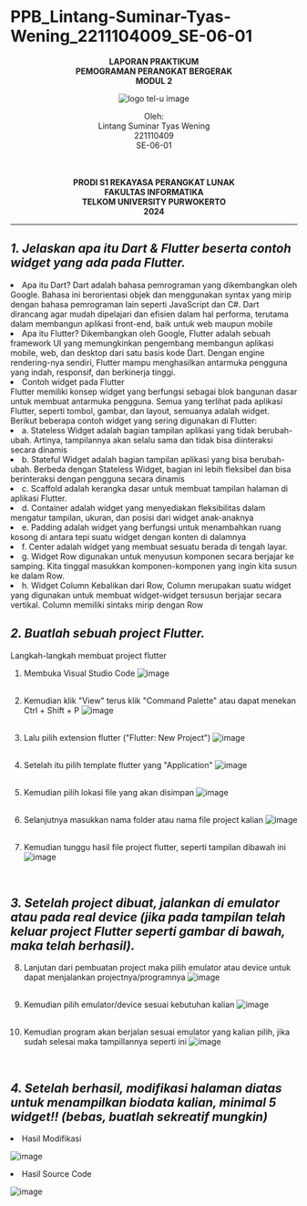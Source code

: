 # PPB_Lintang-Suminar-Tyas-Wening_2211104009_SE-06-01

<div align="center">

**LAPORAN PRAKTIKUM** <br>
**PEMOGRAMAN PERANGKAT BERGERAK** <br>
**MODUL 2** <br>

<p align="center">
  <img src="flutter_application_1/assets/logo tel-u" alt="logo tel-u image" />
</p>

Oleh:<br>
Lintang Suminar Tyas Wening<br>
221110409<br>
SE-06-01<br>
<br>
<br>

**PRODI S1 REKAYASA PERANGKAT LUNAK** <br>
**FAKULTAS INFORMATIKA** <br>
**TELKOM UNIVERSITY PURWOKERTO** <br>
**2024** <br>
</div>

---

## *1. Jelaskan apa itu Dart & Flutter beserta contoh widget yang ada pada Flutter.*
<li>Apa itu Dart?
Dart adalah bahasa pemrograman yang dikembangkan oleh Google. Bahasa ini berorientasi objek dan menggunakan syntax yang mirip dengan bahasa pemrograman lain seperti JavaScript dan C#. Dart dirancang agar mudah dipelajari dan efisien dalam hal performa, terutama dalam membangun aplikasi front-end, baik untuk web maupun mobile

<li>Apa itu Flutter?
Dikembangkan oleh Google, Flutter adalah sebuah framework UI yang memungkinkan pengembang membangun aplikasi mobile, web, dan desktop dari satu basis kode Dart. Dengan engine rendering-nya sendiri, Flutter mampu menghasilkan antarmuka pengguna yang indah, responsif, dan berkinerja tinggi.

<li>Contoh widget pada Flutter
<br>
Flutter memiliki konsep widget yang berfungsi sebagai blok bangunan dasar untuk membuat antarmuka pengguna. Semua yang terlihat pada aplikasi Flutter, seperti tombol, gambar, dan layout, semuanya adalah widget. Berikut beberapa contoh widget yang sering digunakan di Flutter:
<li> a. Stateless Widget 
adalah bagian tampilan aplikasi yang tidak berubah-ubah. Artinya, tampilannya akan selalu sama dan tidak bisa diinteraksi secara dinamis
<li> b. Stateful Widget 
adalah bagian tampilan aplikasi yang bisa berubah-ubah. Berbeda dengan Stateless Widget, bagian ini lebih fleksibel dan bisa berinteraksi dengan pengguna secara dinamis
<li> c. Scaffold 
adalah kerangka dasar untuk membuat tampilan halaman di aplikasi Flutter.
<li> d. Container 
adalah widget yang menyediakan fleksibilitas dalam mengatur tampilan, ukuran, dan posisi dari widget anak-anaknya
<li> e. Padding 
adalah widget yang berfungsi untuk menambahkan ruang kosong di antara tepi suatu widget dengan konten di dalamnya
<li> f. Center 
adalah widget yang membuat sesuatu berada di tengah layar.
<li> g. Widget Row 
digunakan untuk menyusun komponen secara berjajar ke samping. Kita tinggal masukkan komponen-komponen yang ingin kita susun ke dalam Row.
<li> h. Widget Column
Kebalikan dari Row, Column merupakan suatu widget yang digunakan
untuk membuat widget-widget tersusun berjajar secara vertikal. Column
memiliki sintaks mirip dengan Row
<br>

## *2. Buatlah sebuah project Flutter.*
Langkah-langkah membuat project flutter
1. Membuka Visual Studio Code 
![image](image/tampilanAwal.png)
<br>

2. Kemudian klik "View" terus klik "Command Palette" atau dapat menekan Ctrl + Shift + P
![image](image/tampilanKedua.png)
<br>

3. Lalu pilih extension flutter ("Flutter: New Project")
![image](image/tampilanKetiga.png)
<br>

4. Setelah itu pilih template flutter yang "Application"
![image](image/tampilanKeempat.png)
<br>

5. Kemudian pilih lokasi file yang akan disimpan
![image](image/tampilanKelima.png)
<br>

6. Selanjutnya masukkan nama folder atau nama file project kalian
![image](image/tampilanKeenam.png)
<br>

7. Kemudian tunggu hasil file project flutter, seperti tampilan dibawah ini
![image](image/tampilanKetujuh.png)
<br>

## *3. Setelah project dibuat, jalankan di emulator atau pada real device (jika pada tampilan telah keluar project Flutter seperti gambar di bawah, maka telah berhasil).*
8. Lanjutan dari pembuatan project maka pilih emulator atau device untuk dapat menjalankan projectnya/programnya
![image](image/tampilanKedelapan.png)
<br>

9. Kemudian pilih emulator/device sesuai kebutuhan kalian
![image](image/tampilanKesembilan.png)
<br>

10. Kemudian program akan berjalan sesuai emulator yang kalian pilih, jika sudah selesai maka tampillannya seperti ini 
![image](image/tampilanKesepuluh.png)
<br>

## *4. Setelah berhasil, modifikasi halaman diatas untuk menampilkan biodata kalian, minimal 5 widget!! (bebas, buatlah sekreatif mungkin)*
<li> Hasil Modifikasi

![image](image/hasilModifikasi.png)
<br>
<li> Hasil Source Code

![image](image/SourceCode.png)



